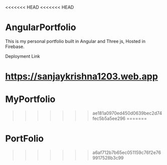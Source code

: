 <<<<<<< HEAD
<<<<<<< HEAD
# AngularPortfolio

This is my personal portfolio built in Angular and Three js, Hosted in Firebase.

Deployment Link

https://sanjaykrishna1203.web.app
=======
# MyPortfolio
>>>>>>> ae181a0970ed450d0639bec2d74fec5b5a5ee296
=======
# PortFolio
>>>>>>> a6af712b7b65ec051159c76f2e769917528b3c99
